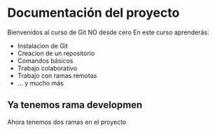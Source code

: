 # Documentación del proyecto

Bienvenidos al curso de Git NO desde cero
En este curso aprenderás:
- Instalacion de Git
- Creacion de un repositorio
- Comandos básicos
- Trabajo colaborativo
- Trabajo con ramas remotas
- ... y mucho más

## Ya tenemos rama developmen
Ahora tenemos dos ramas en el proyecto